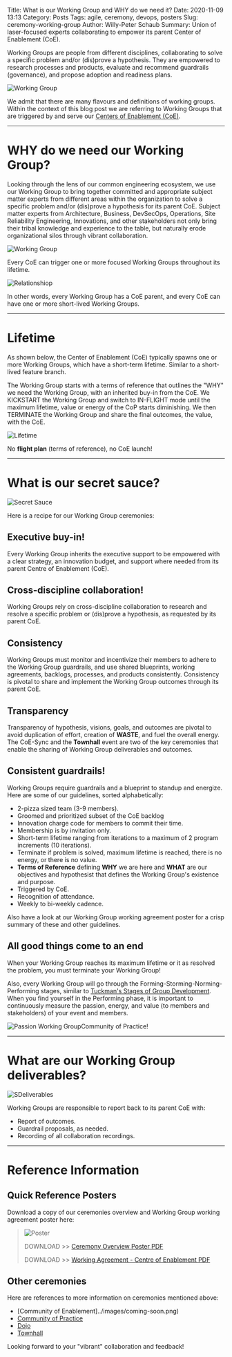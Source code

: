 Title: What is our Working Group and WHY do we need it?
Date: 2020-11-09 13:13
Category: Posts
Tags: agile, ceremony, devops, posters
Slug: ceremony-working-group
Author: Willy-Peter Schaub
Summary: Union of laser-focused experts collaborating to empower its parent Center of Enablement (CoE).

Working Groups are people from different disciplines, collaborating to solve a specific problem and/or (dis)prove a hypothesis. They are empowered to research processes and products, evaluate and recommend guardrails (governance), and propose adoption and readiness plans.  

![Working Group](../images/ceremony-working-group-2.jpg)

We admit that there are many flavours and definitions of working groups. Within the context of this blog post we are referring to Working Groups that are triggered by and serve our [Centers of Enablement (CoE)](../images/coming-soon.png).

---

# WHY do we need our Working Group?

Looking through the lens of our common engineering ecosystem, we use our Working Group to bring together committed and appropriate subject matter experts from different areas within the organization to solve a specific problem and/or (dis)prove a hypothesis for its parent CoE. Subject matter experts from Architecture, Business, DevSecOps, Operations, Site Reliability Engineering, Innovations, and other stakeholders not only bring their tribal knowledge and experience to the table, but naturally erode organizational silos through vibrant collaboration.

![Working Group](../images/ceremony-working-group-1.png)

Every CoE can trigger one or more focused Working Groups throughout its lifetime. 

![Relationshiop](../images/ceremony-working-group-5.png)

In other words, every Working Group has a CoE parent, and every CoE can have one or more short-lived Working Groups.

---

# Lifetime

As shown below, the Center of Enablement (CoE) typically spawns one or more Working Groups, which have a short-term lifetime. Similar to a short-lived feature branch.

The Working Group starts with a terms of reference that outlines the "WHY" we need the Working Group, with an inherited buy-in from the CoE. We KICKSTART the Working Group and switch to IN-FLIGHT mode until the maximum lifetime, value or energy of the CoP starts diminishing. We then TERMINATE the Working Group and share the final outcomes, the value, with the CoE. 

![Lifetime](../images/ceremony-working-group-lifetime.png) 

No **flight plan** (terms of reference), no CoE launch!

---

# What is our secret sauce?

![Secret Sauce](../images/ceremony-working-group-3.png)

Here is a recipe for our Working Group ceremonies:

## Executive buy-in!

Every Working Group inherits the executive support to be empowered with a clear strategy, an innovation budget, and support where needed from its parent Centre of Enablement (CoE).

## Cross-discipline collaboration!

Working Groups rely on cross-discipline collaboration to research and resolve a specific problem or (dis)prove a hypothesis, as requested by its parent CoE.

## Consistency

Working Groups must monitor and incentivize their members to adhere to the Working Group guardrails, and use shared blueprints, working agreements, backlogs, processes, and products consistently. Consistency is pivotal to share and implement the Working Group outcomes through its parent CoE.

## Transparency 

Transparency of hypothesis, visions, goals, and outcomes are pivotal to avoid duplication of effort, creation of **WASTE**, and fuel the overall energy. The CoE-Sync and the **Townhall** event are two of the key ceremonies that enable the sharing of Working Group deliverables and outcomes.

## Consistent guardrails!

Working Groups require guardrails and a blueprint to standup and energize. Here are some of our guidelines, sorted alphabetically:

- 2-pizza sized team (3-9 members).
- Groomed and prioritized subset of the CoE backlog
- Innovation charge code for members to commit their time.
- Membership is by invitation only.
- Short-term lifetime ranging from iterations to a maximum of 2 program increments (10 iterations).
- Terminate if problem is solved, maximum lifetime is reached, there is no energy, or there is no value.
- **Terms of Reference** defining **WHY** we are here and **WHAT** are our objectives and hypothesist that defines the Working Group's existence and purpose.
- Triggered by CoE.
- Recognition of attendance.
- Weekly to bi-weekly cadence.

Also have a look at our Working Group working agreement poster for a crisp summary of these and other guidelines.

## All good things come to an end

When your Working Group reaches its maximum lifetime or it as resolved the problem, you must terminate your Working Group!

Also, every Working Group will go through the Forming-Storming-Norming-Performing stages, similar to [Tuckman's Stages of Group Development](https://en.wikipedia.org/wiki/Tuckman%27s_stages_of_group_development). When you find yourself in the Performing phase, it is important to continuously measure the passion, energy, and value (to members and stakeholders) of your event and members. 

![Passion](../images/ceremony-termination.png)
Working GroupCommunity of Practice!

---

# What are our Working Group deliverables?

![SDeliverables](../images/ceremony-working-group-4.png)

Working Groups are responsible to report back to its parent CoE with:  

- Report of outcomes.
- Guardrail proposals, as needed.
- Recording of all collaboration recordings.

---

# Reference Information

## Quick Reference Posters

Download a copy of our ceremonies overview and Working Group working agreement poster here:

> ![Poster](../images/moving-hundreds-of-pipeline-snowflakes-qr-1-2.png)
>
> DOWNLOAD >> [Ceremony Overview Poster PDF](/documents/working-agreement-ceremonies-overview.pdf)
>
> DOWNLOAD >> [Working Agreement - Centre of Enablement PDF](/documents/working-agreement-ceremony-working-group.pdf)

## Other ceremonies

Here are references to more information on ceremonies mentioned above:

- [Community of Enablement]../images/coming-soon.png)
- [Community of Practice](../images/coming-soon.png)
- [Dojo](../images/coming-soon.png)
- [Townhall](../images/coming-soon.png)

Looking forward to your "vibrant" collaboration and feedback!

